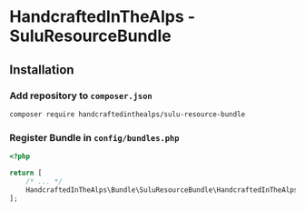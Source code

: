 # HandcraftedInTheAlps - SuluResourceBundle

## Installation

### Add repository to `composer.json`

```bash
composer require handcraftedinthealps/sulu-resource-bundle
```

### Register Bundle in `config/bundles.php`

```php
<?php

return [
    /* ... */
    HandcraftedInTheAlps\Bundle\SuluResourceBundle\HandcraftedInTheAlpsSuluResourceBundle::class => ['all' => true],
];
```
